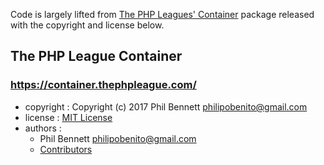 Code is largely lifted from [The PHP Leagues' Container](https://github.com/thephpleague/container) package
released with the copyright and license below.
 
## The PHP League Container
### https://container.thephpleague.com/

- copyright : Copyright (c) 2017 Phil Bennett [philipobenito@gmail.com](mailto:philipobenito@gmail.com)
- license   : [MIT License](https://github.com/thephpleague/container/blob/master/LICENSE.md) 
- authors   :
  * Phil Bennett <philipobenito@gmail.com>
  * [Contributors](https://github.com/thephpleague/container/graphs/contributors)
